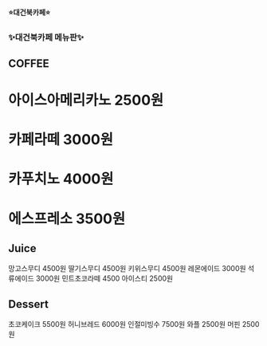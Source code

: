 #### ⭐대건북카페⭐

### ✨대건북카페 메뉴판✨
## COFFEE
# 아이스아메리카노 2500원
# 카페라떼 3000원
# 카푸치노 4000원
# 에스프레소 3500원
## Juice
망고스무디 4500원
딸기스무디 4500원 
키위스무디 4500원
레몬에이드 3000원
석류에이드 3000원
민트초코라떼 4500
아이스티 2500원
## Dessert
초코케이크 5500원
허니브레드 6000원
인절미빙수 7500원
와플 2500원
머핀 2500원




